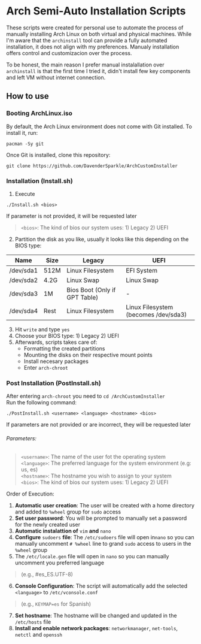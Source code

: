 # Arch Semi-Auto Installation Scripts

These scripts were created for personal use to automate the process of manually installing Arch Linux on both virtual and physical machines.
While I'm aware that the `archinstall` tool can provide a fully automated installation, it does not align with my preferences. Manualy installation offers control and customizacion over the process.

To be honest, the main reason I prefer manual instalallation over `archinstall` is that the first time I tried it, didn't install few key components and left VM without internet connection.

## How to use
### Booting ArchLinux.iso
By default, the Arch Linux environment does not come with Git installed. To install it, run:
```
pacman -Sy git
```

Once Git is installed, clone this repository:
```
git clone https://github.com/DavenderSparkle/ArchCustomInstaller
```

### Installation (Install.sh)

1. Execute  
```
./Install.sh <bios>
``` 
If parameter is not provided, it will be requested later
>  `<bios>`: The kind of bios our system uses: 1) Legacy 2) UEFI

2. Partition the disk as you like, usually it looks like this depending on the BIOS type:

| Name          | Size   | Legacy                        | UEFI                                 |
| ------------- |--------|-------------------------------|--------------------------------------|
| /dev/sda1     | 512M   | Linux Filesystem              | EFI System                           |
| /dev/sda2     | 4.2G   | Linux Swap                    | Linux Swap                           |
| /dev/sda3     | 1M     | Bios Boot (Only if GPT Table) | -                                    |
| /dev/sda4     | Rest   | Linux Filesystem              | Linux Filesystem (becomes /dev/sda3) |

3. Hit `write` and type `yes`
4. Choose your BIOS type: 1) Legacy 2) UEFI
5. Afterwards, scripts takes care of:
    * Formatting the created partitions
    * Mounting the disks on their respective mount points
    * Install necesary packages
    * Enter `arch-chroot`


### Post Installation (PostInstall.sh)

After entering `arch-chroot` you need to `cd /ArchCustomInstaller`  
Run the following command:

```
./PostInstall.sh <username> <language> <hostname> <bios>
```
If parameters are not provided or are incorrect, they will be requested later  
###### Parameters:
>  `<username>`: The name of the user fot the operating system  
>  `<language>`: The preferred language for the system environment (e.g: us, es)  
>  `<hostname>`: The hostname you wish to assign to your system  
>  `<bios>`: The kind of bios our system uses: 1) Legacy 2) UEFI

Order of Execution:
1. **Automatic user creation**: The user will be created with a home directory and added to `%wheel` group for `sudo` access
2. **Set user password**: You will be prompted to manually set a password for the newly created user
3. **Automatic instalattion of** `vim` **and** `nano`
4. **Configure** `sudoers` **file**: The `/etc/sudoers` file will open in`nano` so you can manually uncomment `# %wheel` line to grand `sudo` access to users in the `%wheel` group
5. The `/etc/locale.gen` file will open in `nano` so you can manually uncomment you preferred language  
>(e.g., #es_ES.UTF-8)
6. **Console Configuration**: The script will automatically add the selected `<language>` to `/etc/vconsole.conf`  
>  (e.g., `KEYMAP=es` for Spanish) 
7. **Set hostname**: The hostname will be changed and updated in the `/etc/hosts` file
8. **Install and enable network packages**: `networkmanager`, `net-tools`, `netctl` and `openssh`